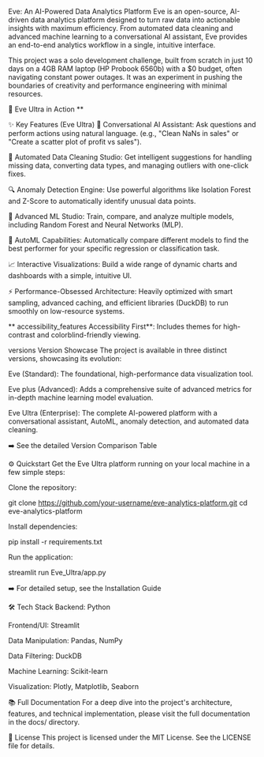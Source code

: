 Eve: An AI-Powered Data Analytics Platform
Eve is an open-source, AI-driven data analytics platform designed to turn raw data into actionable insights with maximum efficiency. From automated data cleaning and advanced machine learning to a conversational AI assistant, Eve provides an end-to-end analytics workflow in a single, intuitive interface.

This project was a solo development challenge, built from scratch in just 10 days on a 4GB RAM laptop (HP Probook 6560b) with a $0 budget, often navigating constant power outages. It was an experiment in pushing the boundaries of creativity and performance engineering with minimal resources.

🚀 Eve Ultra in Action
**

✨ Key Features (Eve Ultra)
🤖 Conversational AI Assistant: Ask questions and perform actions using natural language. (e.g., "Clean NaNs in sales" or "Create a scatter plot of profit vs sales").

🧹 Automated Data Cleaning Studio: Get intelligent suggestions for handling missing data, converting data types, and managing outliers with one-click fixes.

🔍 Anomaly Detection Engine: Use powerful algorithms like Isolation Forest and Z-Score to automatically identify unusual data points.

🧠 Advanced ML Studio: Train, compare, and analyze multiple models, including Random Forest and Neural Networks (MLP).

🤖 AutoML Capabilities: Automatically compare different models to find the best performer for your specific regression or classification task.

📈 Interactive Visualizations: Build a wide range of dynamic charts and dashboards with a simple, intuitive UI.

⚡ Performance-Obsessed Architecture: Heavily optimized with smart sampling, advanced caching, and efficient libraries (DuckDB) to run smoothly on low-resource systems.

** accessibility_features Accessibility First**: Includes themes for high-contrast and colorblind-friendly viewing.

versions Version Showcase
The project is available in three distinct versions, showcasing its evolution:

Eve (Standard): The foundational, high-performance data visualization tool.

Eve plus (Advanced): Adds a comprehensive suite of advanced metrics for in-depth machine learning model evaluation.

Eve Ultra (Enterprise): The complete AI-powered platform with a conversational assistant, AutoML, anomaly detection, and automated data cleaning.

➡️ See the detailed Version Comparison Table

⚙️ Quickstart
Get the Eve Ultra platform running on your local machine in a few simple steps:

Clone the repository:

git clone https://github.com/your-username/eve-analytics-platform.git
cd eve-analytics-platform

Install dependencies:

pip install -r requirements.txt

Run the application:

streamlit run Eve_Ultra/app.py

➡️ For detailed setup, see the Installation Guide

🛠️ Tech Stack
Backend: Python

Frontend/UI: Streamlit

Data Manipulation: Pandas, NumPy

Data Filtering: DuckDB

Machine Learning: Scikit-learn

Visualization: Plotly, Matplotlib, Seaborn

📚 Full Documentation
For a deep dive into the project's architecture, features, and technical implementation, please visit the full documentation in the docs/ directory.

📄 License
This project is licensed under the MIT License. See the LICENSE file for details.
